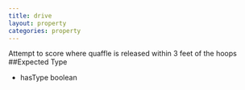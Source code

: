 ```yaml
---
title: drive
layout: property
categories: property
---
```

Attempt to score where quaffle is released within 3 feet of the hoops
##Expected Type
* hasType boolean
